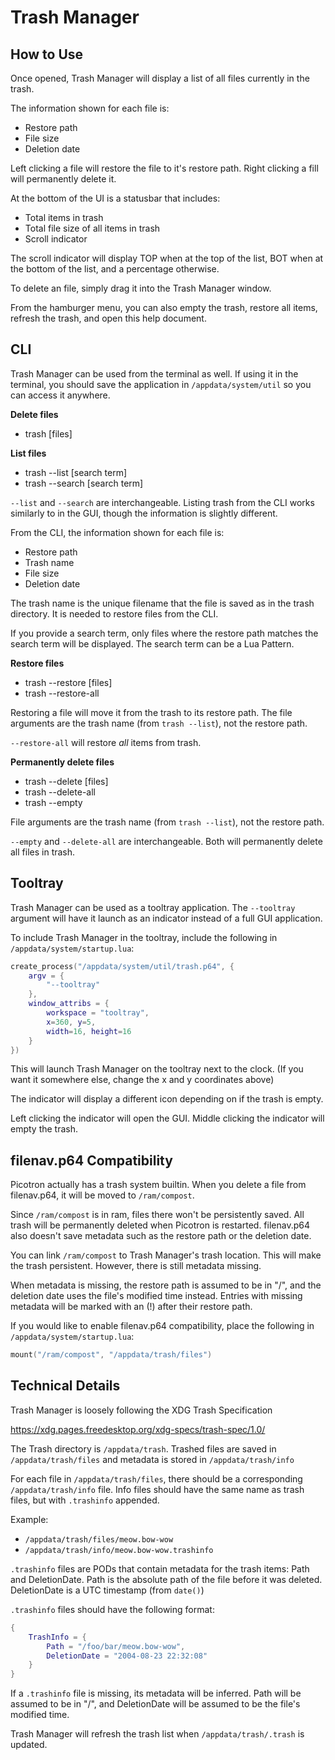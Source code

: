 # Trash Manager

## How to Use

Once opened, Trash Manager will display a list of
all files currently in the trash.

The information shown for each file is:
 - Restore path
 - File size
 - Deletion date

Left clicking a file will restore the file to it's
restore path. Right clicking a fill will
permanently delete it.

At the bottom of the UI is a statusbar that
includes:
 - Total items in trash
 - Total file size of all items in trash
 - Scroll indicator

The scroll indicator will display TOP when at the
top of the list, BOT when at the bottom of the
list, and a percentage otherwise.

To delete an file, simply drag it into the Trash
Manager window.

From the hamburger menu, you can also empty the
trash, restore all items, refresh the trash, and
open this help document.

## CLI

Trash Manager can be used from the terminal as
well. If using it in the terminal, you should save
the application in `/appdata/system/util` so you
can access it anywhere.

**Delete files**
 - trash [files]

**List files**
 - trash --list [search term]
 - trash --search [search term]

`--list` and `--search` are interchangeable.
Listing trash from the CLI works similarly to in
the GUI, though the information is slightly
different.

From the CLI, the information shown for each file is:
 - Restore path
 - Trash name
 - File size
 - Deletion date

The trash name is the unique filename that the
file is saved as in the trash directory. It is
needed to restore files from the CLI.

If you provide a search term, only files where the
restore path matches the search term will be
displayed. The search term can be a Lua Pattern.

**Restore files**
 - trash --restore [files]
 - trash --restore-all

Restoring a file will move it from the trash to
its restore path. The file arguments are the trash
name (from `trash --list`), not the restore path.

`--restore-all` will restore *all* items from trash.

**Permanently delete files**
 - trash --delete [files]
 - trash --delete-all
 - trash --empty

File arguments are the trash name (from `trash
--list`), not the restore path.

`--empty` and `--delete-all` are interchangeable.
Both will permanently delete all files in trash.

## Tooltray

Trash Manager can be used as a tooltray
application. The `--tooltray` argument will have
it launch as an indicator instead of a full GUI
application.

To include Trash Manager in the tooltray, include
the following in `/appdata/system/startup.lua`:

```lua
create_process("/appdata/system/util/trash.p64", {
    argv = {
        "--tooltray"
    },
    window_attribs = {
        workspace = "tooltray",
        x=360, y=5,
        width=16, height=16
    }
})
```

This will launch Trash Manager on the tooltray
next to the clock. (If you want it somewhere else,
change the x and y coordinates above)

The indicator will display a different icon
depending on if the trash is empty.

Left clicking the indicator will open the GUI.
Middle clicking the indicator will empty the trash.

## filenav.p64 Compatibility

Picotron actually has a trash system builtin. When
you delete a file from filenav.p64, it will be
moved to `/ram/compost`.

Since `/ram/compost` is in ram, files there won't
be persistently saved. All trash will be
permanently deleted when Picotron is restarted.
filenav.p64 also doesn't save metadata such as the
restore path or the deletion date.

You can link `/ram/compost` to Trash Manager's
trash location. This will make the trash
persistent. However, there is still metadata
missing.

When metadata is missing, the restore path is
assumed to be in "/", and the deletion date uses
the file's modified time instead. Entries with
missing metadata will be marked with an (!) after
their restore path.

If you would like to enable filenav.p64
compatibility, place the following in
`/appdata/system/startup.lua`:

```lua
mount("/ram/compost", "/appdata/trash/files")
```

## Technical Details

Trash Manager is loosely following the XDG Trash
Specification

https://xdg.pages.freedesktop.org/xdg-specs/trash-spec/1.0/

The Trash directory is `/appdata/trash`. Trashed
files are saved in `/appdata/trash/files` and
metadata is stored in `/appdata/trash/info`

For each file in `/appdata/trash/files`, there
should be a corresponding `/appdata/trash/info`
file. Info files should have the same name as
trash files, but with `.trashinfo` appended.

Example:
 - `/appdata/trash/files/meow.bow-wow`
 - `/appdata/trash/info/meow.bow-wow.trashinfo`

`.trashinfo` files are PODs that contain metadata
for the trash items: Path and DeletionDate. Path
is the absolute path of the file before it was
deleted. DeletionDate is a UTC timestamp (from
`date()`)

`.trashinfo` files should have the following
format:

```lua
{
    TrashInfo = {
        Path = "/foo/bar/meow.bow-wow",
        DeletionDate = "2004-08-23 22:32:08"
    }
}
```

If a `.trashinfo` file is missing, its metadata
will be inferred. Path will be assumed to be in
"/", and DeletionDate will be assumed to be the
file's modified time.

Trash Manager will refresh the trash list when
`/appdata/trash/.trash` is updated.
